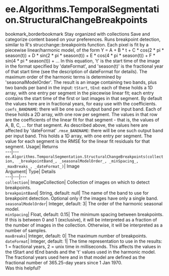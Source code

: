  
#  ee.Algorithms.TemporalSegmentation.StructuralChangeBreakpoints 
bookmark_borderbookmark Stay organized with collections  Save and categorize content based on your preferences.
Runs breakpoint detection, similar to R's strucchange::breakpoints function. 
Each pixel is fit by a piecewise linear/harmonic model, of the form
Y = A + B * t + C * cos(2 * pi * season(t)) + D * sin(2 * pi * season(t)) + E * cos(4 * pi * season(t)) + F * sin(4 * pi * season(t)) + ...
In this equation, 't' is the start time of the image in the format specified by 'dateFormat', and 'season(t)' is the fractional year of that start time (see the description of dateFormat for details). The maximum order of the harmonic terms is determined by 'seasonalModelOrder'.
The result is an image containing two bands, plus two bands per band in the input:
`tStart`, `tEnd`: each of these holds a 1D array, with one entry per segment in the piecewise linear fit; each entry contains the start time of the first or last images in that segment. By default the values here are in fractional years, for easy use with the coefficients.
`coefs_BANDNAME`: there will be one such output band per input band. Each of these holds a 2D array, with one row per segment. The values in that row are the coefficients of the linear fit for that segment - that is, the values of A, B, C, ... for that segment. As described above, the values here are affected by 'dateFormat'
.`rmse_BANDNAME`: there will be one such output band per input band. This holds a 1D array, with one entry per segment. The value for each segment is the RMSE for the linear fit residuals for that segment.
Usage| Returns  
---|---  
`ee.Algorithms.TemporalSegmentation.StructuralChangeBreakpoints(collection,  _breakpointBand_, _seasonalModelOrder_, _minSpacing_, _maxBreaks_, _dateFormat_)`| Image  
Argument| Type| Details  
---|---|---  
`collection`| ImageCollection| Collection of images on which to detect breakpoints.  
`breakpointBand`| String, default: null| The name of the band to use for breakpoint detection. Optional only if the images have only a single band.  
`seasonalModelOrder`| Integer, default: 3| The order of the harmonic seasonal model.  
`minSpacing`| Float, default: 0.15| The minimum spacing between breakpoints. If this is between 0 and 1 (exclusive), it will be interpreted as a fraction of the number of images in the collection. Otherwise, it will be interpreted as a number of samples.  
`maxBreaks`| Integer, default: 0| The maximum number of breakpoints.  
`dateFormat`| Integer, default: 1| The time representation to use in the results: 1 = fractional years, 2 = unix time in milliseconds. This affects the values in the tStart and tEnd bands and the 't' values used in the harmonic model. The fractional years used here and in that model are defined as the fractional number of 365.25-day years since 1 Jan 1970.  
Was this helpful?
